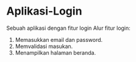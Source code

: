 # Aplikasi-Login
Sebuah aplikasi dengan fitur login
Alur fitur login:
1. Memasukkan email dan password.
2. Memvalidasi masukan.
3. Menampilkan halaman beranda.
